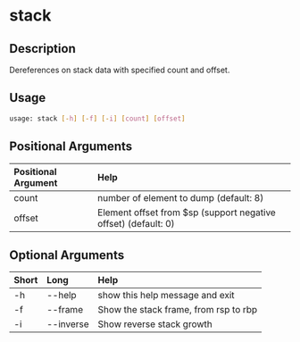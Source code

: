 <!-- THIS PART OF THIS FILE IS AUTOGENERATED. DO NOT MODIFY IT. See scripts/generate_docs.sh -->




# stack

## Description


Dereferences on stack data with specified count and offset.
## Usage


```bash
usage: stack [-h] [-f] [-i] [count] [offset]

```
## Positional Arguments

|Positional Argument|Help|
| :--- | :--- |
|count|number of element to dump (default: 8)|
|offset|Element offset from $sp (support negative offset) (default: 0)|

## Optional Arguments

|Short|Long|Help|
| :--- | :--- | :--- |
|-h|--help|show this help message and exit|
|-f|--frame|Show the stack frame, from rsp to rbp|
|-i|--inverse|Show reverse stack growth|

<!-- END OF AUTOGENERATED PART. Do not modify this line or the line below, they mark the end of the auto-generated part of the file. If you want to extend the documentation in a way which cannot easily be done by adding to the command help description, write below the following line. -->
<!-- ------------\>8---- ----\>8---- ----\>8------------ -->
